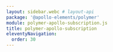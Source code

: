 ```yaml
---
layout: sidebar.webc # layout-api
package: '@apollo-elements/polymer'
module: polymer-apollo-subscription.js
title: polymer-apollo-subscription
eleventyNavigation:
  order: 30
---
```

<!-- ----------------------------------------------------------------------------------------
     Welcome! This file includes automatically generated API documentation.
     To edit the docs that appear within, find the original source file under `packages/*`,
     corresponding to the package name and module in this YAML front-matter block.
     Thank you for your interest in Apollo Elements 😁
------------------------------------------------------------------------------------------ -->
